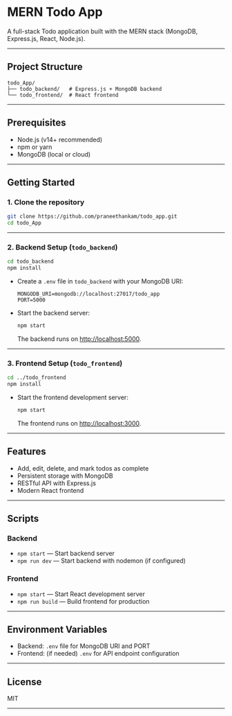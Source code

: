 # MERN Todo App

A full-stack Todo application built with the MERN stack (MongoDB, Express.js, React, Node.js).

---

## Project Structure

```
todo_App/
├── todo_backend/   # Express.js + MongoDB backend
└── todo_frontend/  # React frontend
```

---

## Prerequisites

- Node.js (v14+ recommended)
- npm or yarn
- MongoDB (local or cloud)

---

## Getting Started

### 1. Clone the repository

```bash
git clone https://github.com/praneethankam/todo_app.git
cd todo_App
```

---

### 2. Backend Setup (`todo_backend`)

```bash
cd todo_backend
npm install
```

- Create a `.env` file in `todo_backend` with your MongoDB URI:
  ```
  MONGODB_URI=mongodb://localhost:27017/todo_app
  PORT=5000
  ```

- Start the backend server:
  ```bash
  npm start
  ```
  The backend runs on [http://localhost:5000](http://localhost:5000).

---

### 3. Frontend Setup (`todo_frontend`)

```bash
cd ../todo_frontend
npm install
```

- Start the frontend development server:
  ```bash
  npm start
  ```
  The frontend runs on [http://localhost:3000](http://localhost:3000).

---

## Features

- Add, edit, delete, and mark todos as complete
- Persistent storage with MongoDB
- RESTful API with Express.js
- Modern React frontend

---

## Scripts

### Backend

- `npm start` — Start backend server
- `npm run dev` — Start backend with nodemon (if configured)

### Frontend

- `npm start` — Start React development server
- `npm run build` — Build frontend for production

---

## Environment Variables

- Backend: `.env` file for MongoDB URI and PORT
- Frontend: (if needed) `.env` for API endpoint configuration

---

## License

MIT

---

##
